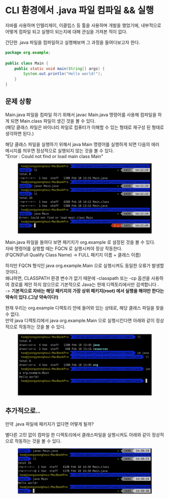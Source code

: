 # CLI 환경에서 .java 파일 컴파일 && 실행

자바를 사용하며 인텔리제이, 이클립스 등 툴을 사용하며 개발을 했었기에, 내부적으로 어떻게 컴파일 되고 실행이 되는지에 대해 관심을 가져본 적이 없다.

간단한 .java 파일을 컴파일하고 실행해보며 그 과정을 들여다보고자 한다.

```java
package org.example;

public class Main {
    public static void main(String[] args) {
        System.out.println("Hello world!");
    }
}
```

## 문제 상황

Main.java 파일을 컴파일 하기 위해서 javac Main.java 명령어를 사용해 컴파일을 하게 되면 Main.class 파일이 생긴 것을 볼 수 있다.\
(해당 클래스 파일은 바이너리 파일로 컴퓨터가 이해할 수 있는 형태로 재구성 된 형태로 생각하면 된다.)

해당 클래스 파일을 실행하기 위해서 java Main 명령어를 실행하게 되면 다음의 에러 메시지를 띄우면 정상적으로 실행되지 않는 것을 볼 수 있다.\
"Error : Could not find or load main class Main"

<figure><img src="../../../../.gitbook/assets/Screen Shot 2023-02-18 at 14.12.52.png" alt=""><figcaption></figcaption></figure>

Main.java 파일을 들여다 보면 패키지가 org.example 로 설정된 것을 볼 수 있다.\
자바 명령어를 실행할 때는 FQCN 로 실행시켜야 정상 작동한다.\
(FQCN(Full Qualify Class Name) → FULL 패키지 이름 + 클래스 이름)

하지만 FQCN 형식인 java org.example.Main 으로 실행시켜도 동일한 오류가 발생할 것이다..\
왜냐하면, CLASSPATH 환경 변수가 없기 때문에 -classpath 또는 -cp 옵션을 사용하여 경로를 제안 하지 않으므로 기본적으로 Java는 현재 디렉토리에서만 검색합니다 .\
\-> **기본적으로 자바는 해당 패키지의 가장 상위 패키지(root) 에서 실행을 해야만 한다는 약속이 있다.(그냥 약속이다!)**

현재 우리는 org.example 디렉토리 안에 들어와 있는 상태로, 해당 클래스 파일을 찾을 수 없다.\
만약 java 디렉토리에서 java org.example.Main 으로 실행시킨다면 아래와 같이 정상적으로 작동하는 것을 볼 수 있다.

<figure><img src="../../../../.gitbook/assets/Screen Shot 2023-02-18 at 14.28.11.png" alt=""><figcaption></figcaption></figure>

## 추가적으로..

만약 .java 파일에 패키지가 없다면 어떻게 될까?

별다른 고민 없이 컴파일 한 디렉토리에서 클래스파일을 실행시켜도 아래와 같이 정상적으로 작동하는 것을 볼 수 있다.

<figure><img src="../../../../.gitbook/assets/Screen Shot 2023-02-18 at 14.30.45.png" alt=""><figcaption></figcaption></figure>
